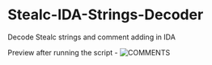 # Stealc-IDA-Strings-Decoder
Decode Stealc strings and comment adding in IDA

Preview after running the script -
![COMMENTS](https://github.com/user-attachments/assets/a213de1a-05ff-4bf8-bb56-500179c59119)
